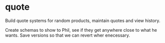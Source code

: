 # quote
Build quote systems for random products, maintain quotes and view history.

Create schemas to show to Phil, see if they get anywhere close to what he wants.  Save versions so that we can revert wher enecessary.
